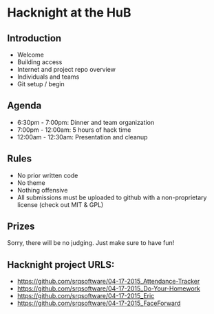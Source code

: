 # Hacknight at the HuB

## Introduction
- Welcome
- Building access
- Internet and project repo overview
- Individuals and teams
- Git setup / begin

## Agenda
- 6:30pm - 7:00pm: Dinner and team organization
- 7:00pm - 12:00am: 5 hours of hack time
- 12:00am - 12:30am: Presentation and cleanup

## Rules
- No prior written code
- No theme
- Nothing offensive
- All submissions must be uploaded to github with a non-proprietary license (check out MIT & GPL)

## Prizes
Sorry, there will be no judging.  Just make sure to have fun! 

## Hacknight project URLS:
- <a href="https://github.com/srqsoftware/04-17-2015_Attendance-Tracker" target="_blank">https://github.com/srqsoftware/04-17-2015_Attendance-Tracker</a>
- <a href="https://github.com/srqsoftware/04-17-2015_Do-Your-Homework" target="_blank">https://github.com/srqsoftware/04-17-2015_Do-Your-Homework</a>
- <a href="https://github.com/srqsoftware/04-17-2015_Eric" target="_blank">https://github.com/srqsoftware/04-17-2015_Eric</a>
- <a href="https://github.com/srqsoftware/04-17-2015_FaceForward" target="_blank">https://github.com/srqsoftware/04-17-2015_FaceForward</a>
